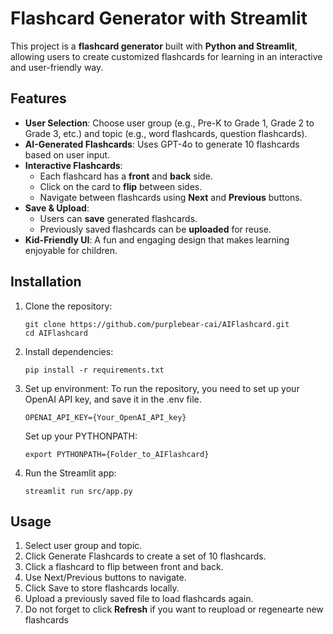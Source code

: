 # Flashcard Generator with Streamlit

This project is a **flashcard generator** built with **Python and Streamlit**, allowing users to create customized flashcards for learning in an interactive and user-friendly way.

## Features

- **User Selection**: Choose user group (e.g., Pre-K to Grade 1, Grade 2 to Grade 3, etc.) and topic (e.g., word flashcards, question flashcards).
- **AI-Generated Flashcards**: Uses GPT-4o to generate 10 flashcards based on user input.
- **Interactive Flashcards**:
  - Each flashcard has a **front** and **back** side.
  - Click on the card to **flip** between sides.
  - Navigate between flashcards using **Next** and **Previous** buttons.
- **Save & Upload**:
  - Users can **save** generated flashcards.
  - Previously saved flashcards can be **uploaded** for reuse.
- **Kid-Friendly UI**: A fun and engaging design that makes learning enjoyable for children.

## Installation

1. Clone the repository:
   ```
   git clone https://github.com/purplebear-cai/AIFlashcard.git
   cd AIFlashcard
   ```

2. Install dependencies:
   ```
   pip install -r requirements.txt
   ```

3. Set up environment:
   To run the repository, you need to set up your OpenAI API key, and save it in the .env file.
   ```
   OPENAI_API_KEY={Your_OpenAI_API_key}
   ```

   Set up your PYTHONPATH:
   ```
   export PYTHONPATH={Folder_to_AIFlashcard}
   ```

4. Run the Streamlit app:
   ```
   streamlit run src/app.py
   ```

## Usage
1. Select user group and topic.
2. Click Generate Flashcards to create a set of 10 flashcards.
3. Click a flashcard to flip between front and back.
4. Use Next/Previous buttons to navigate.
5. Click Save to store flashcards locally.
6. Upload a previously saved file to load flashcards again.
7. Do not forget to click **Refresh** if you want to reupload or regenearte new flashcards